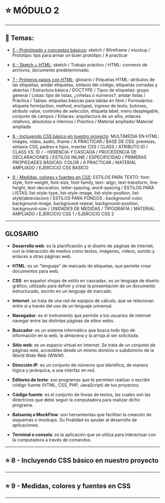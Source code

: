 # :star: MÓDULO 2

---

## :book: Temas:

- [5 - Prototipado y conceptos básicos](https://github.com/eugenia1984/frontend-syloper/blob/main/teoria/modulo2/prototipado.md): sketch / Wireframe / mockup / Prototipo: tips para armar un buen prototipo / A practicar

- [6 - Sketch + HTML](https://github.com/eugenia1984/frontend-syloper/blob/main/teoria/modulo2/sketch.md): sketch / Trabajo práctico / HTML: convenio de archivos, documento predeterminado.

- [7 - Primeros pasos con HTML](https://github.com/eugenia1984/frontend-syloper/blob/main/teoria/modulo2/primeros_pasos_html.md): glosario / Etiquetas HTML: atributos de las etiquetas, anidar etiquetas, sintaxis del código, etiquetas cerradas y abiertas / Estructura básica / DOCTYPE / Tipos de etiquetas: grupo general / Listas: tipo de listas, ¿viñetas o números?, anidar listas / Práctica / 
Tablas: etiquetas básicas para tablas en html / Formularios: etiqueta form(action, method, enctype), ingreso de texto, botones, atributo value, controles de selección, etiqueta label, menu desplegable, conjunto de campos / Enlaces: arquitectura de un sitio, enlaces relativos, absolutos e internos / Práctica / Material ampliado/ Material ampliado

- [8 - Incluyendo CSS básico en nuestro proyecto](https://github.com/eugenia1984/frontend-syloper/blob/main/teoria/modulo2/incluyendo_css.md):  MULTIMEDIA EN HTML: imáges, video, audio, iframe /  A PRACTICAR /  BASE DE CSS: premisas, sintaxis CSS, padres e hijos, insertar CSS /  CLASS /  ATRIBUTO ID /  CLASS VS. ID / - HERENCIA Y CASCADA / PROCEDENCIA DE DECLARACIONES  / ESTILOS INLINE  /  ESPECIFICIDAD  /  PRIMERAS PROPIEDADES BÁSICAS: COLOR /  A PRACTICAR /  MATERIAL AMPLIADO / EJERCICIO CSS BASICO

- [9 - Medidas, colores y fuentes en CSS](https://github.com/eugenia1984/frontend-syloper/blob/main/teoria/modulo2/medidas.md):  ESTILOS PARA TEXTO: font-style, font-weight, font-size, font-family, text- align, text-transform, line-height, text-decoration, letter-spacing, word-spacing / ESTILOS PARA LISTAS: list-style-type, list-style-image, list-style-position, list-style(abreviacion) /  ESTILOS PARA FONDOS : background-color,  background-image,  background-repeat,  background-position,  background-size /  UNIDADES DE MEDIDAS /  TIPOGRAFÍA / MATERIAL AMPLIADO / EJERCICIO CSS 1 / EJERCICIO CSS 2

---

## GLOSARIO

- **Desarrollo web**: es la planificación y el diseño de páginas de Internet, con la interacción de medios como textos, imágenes, vídeos, sonido y enlaces a otras páginas web.


- **HTML**: es un "lenguaje" de marcado de etiquetas, que permite crear documentos para web.


- **CSS**: en español «hojas de estilo en cascada», es un lenguaje de diseño gráfico, utilizado para definir y crear la presentación de un documento estructurado, escrito en un lenguaje de marcado.


- **Internet**: se trata de una red de equipos de cálculo, que se relacionan entre sí a través del uso de un lenguaje universal.


- **Navegador**: es el instrumento que permite a los usuarios de internet navegar entre las distintas páginas de sitios webs.


- **Buscador**: es un sistema informático que busca todo tipo de información en la web, la almacena y la arroja al ser solicitada.

- **Sitio web**: es un espacio virtual en Internet. Se trata de un conjunto de páginas web, accesibles desde un mismo dominio o subdominio de la World Wide Web (WWW).

- **Dirección IP**: es un conjunto de números que identifica, de manera lógica y jerárquica, a una interfaz en red. 

- **Editores de texto**: son programas que te permiten realizar o escribir código fuente (HTML, CSS, PHP, JavaScript) de tus proyectos.

- **Código fuente**: es el conjunto de líneas de textos, las cuales son las directrices que debe seguir la computadora para realizar dicho programa.

- **Balsamiq o MockFlow**: son herramientas que facilitan la creación de esquemas o mockups. Su finalidad es ayudar al desarrollo de aplicaciones.

- **Terminal o consola**: es la aplicación que se utiliza para interactuar con la computadora a través de comandos.

---

## :star: 8 - Incluyendo CSS básico en nuestro proyecto

---

## :star: 9 - Medidas, colores y fuentes en CSS

---

